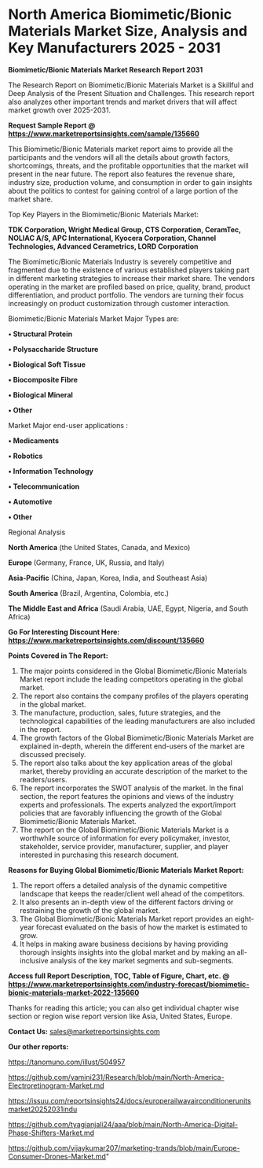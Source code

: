  # North America Biomimetic/Bionic Materials Market Size, Analysis and Key Manufacturers 2025 - 2031

<strong>Biomimetic/Bionic Materials Market Research Report 2031</strong>

The Research Report on Biomimetic/Bionic Materials Market is a Skillful and Deep Analysis of the Present Situation and Challenges. This research report also analyzes other important trends and market drivers that will affect market growth over 2025-2031.

<strong>Request Sample Report @ <a href=https://www.marketreportsinsights.com/sample/135660>https://www.marketreportsinsights.com/sample/135660</a></strong>

This Biomimetic/Bionic Materials market report aims to provide all the participants and the vendors will all the details about growth factors, shortcomings, threats, and the profitable opportunities that the market will present in the near future. The report also features the revenue share, industry size, production volume, and consumption in order to gain insights about the politics to contest for gaining control of a large portion of the market share.

Top Key Players in the Biomimetic/Bionic Materials Market:

<strong>TDK Corporation, Wright Medical Group, CTS Corporation, CeramTec, NOLIAC A/S, APC International, Kyocera Corporation, Channel Technologies, Advanced Cerametrics, LORD Corporation</strong>

The Biomimetic/Bionic Materials Industry is severely competitive and fragmented due to the existence of various established players taking part in different marketing strategies to increase their market share. The vendors operating in the market are profiled based on price, quality, brand, product differentiation, and product portfolio. The vendors are turning their focus increasingly on product customization through customer interaction.

Biomimetic/Bionic Materials Market Major Types are:

<strong>• Structural Protein

• Polysaccharide Structure

• Biological Soft Tissue

• Biocomposite Fibre

• Biological Mineral

• Other</strong>

Market Major end-user applications :

<strong>• Medicaments

• Robotics

• Information Technology

• Telecommunication

• Automotive

• Other</strong>

Regional Analysis

</u><strong><b>North America</b></strong> (the United States, Canada, and Mexico)

<strong><b>Europe </b></strong>(Germany, France, UK, Russia, and Italy)

<strong><b>Asia-Pacific</b></strong> (China, Japan, Korea, India, and Southeast Asia)

<strong><b>South America</b></strong> (Brazil, Argentina, Colombia, etc.)

<strong><b>The Middle East and Africa</b></strong> (Saudi Arabia, UAE, Egypt, Nigeria, and South Africa)

<strong>Go For Interesting Discount Here: <a href=https://www.marketreportsinsights.com/discount/135660>https://www.marketreportsinsights.com/discount/135660</a></strong>

<strong>Points Covered in The Report:</strong>
<ol>
  <li>The major points considered in the Global Biomimetic/Bionic Materials Market report include the leading competitors operating in the global market.</li>
  <li>The report also contains the company profiles of the players operating in the global market.</li>
  <li>The manufacture, production, sales, future strategies, and the technological capabilities of the leading manufacturers are also included in the report.</li>
  <li>The growth factors of the Global Biomimetic/Bionic Materials Market are explained in-depth, wherein the different end-users of the market are discussed precisely.</li>
  <li>The report also talks about the key application areas of the global market, thereby providing an accurate description of the market to the readers/users.</li>
  <li>The report incorporates the SWOT analysis of the market. In the final section, the report features the opinions and views of the industry experts and professionals. The experts analyzed the export/import policies that are favorably influencing the growth of the Global Biomimetic/Bionic Materials Market.</li>
  <li>The report on the Global Biomimetic/Bionic Materials Market is a worthwhile source of information for every policymaker, investor, stakeholder, service provider, manufacturer, supplier, and player interested in purchasing this research document.</li>
</ol>
<strong>Reasons for Buying Global Biomimetic/Bionic Materials Market Report:</strong>

<ol>
  <li>The report offers a detailed analysis of the dynamic competitive landscape that keeps the reader/client well ahead of the competitors.</li>
  <li>It also presents an in-depth view of the different factors driving or restraining the growth of the global market.</li>
  <li>The Global Biomimetic/Bionic Materials Market report provides an eight-year forecast evaluated on the basis of how the market is estimated to grow.</li>
  <li>It helps in making aware business decisions by having providing thorough insights insights into the global market and by making an all-inclusive analysis of the key market segments and sub-segments.</li>
</ol>
<strong>Access full Report Description, TOC, Table of Figure, Chart, etc. @ <a href=https://www.marketreportsinsights.com/industry-forecast/biomimetic-bionic-materials-market-2022-135660>https://www.marketreportsinsights.com/industry-forecast/biomimetic-bionic-materials-market-2022-135660</a></strong>


Thanks for reading this article; you can also get individual chapter wise section or region wise report version like Asia, United States, Europe.

<strong>Contact Us:</strong>
sales@marketreportsinsights.com

<strong>Our other reports:</strong>

<a href=https://tanomuno.com/illust/504957>https://tanomuno.com/illust/504957</a>

<a href=https://github.com/yamini231/Research/blob/main/North-America-Electroretinogram-Market.md>https://github.com/yamini231/Research/blob/main/North-America-Electroretinogram-Market.md</a>

<a href=https://issuu.com/reportsinsights24/docs/europerailwayairconditionerunitsmarket20252031indu>https://issuu.com/reportsinsights24/docs/europerailwayairconditionerunitsmarket20252031indu</a>

<a href=https://github.com/tyagianjali24/aaa/blob/main/North-America-Digital-Phase-Shifters-Market.md>https://github.com/tyagianjali24/aaa/blob/main/North-America-Digital-Phase-Shifters-Market.md</a>

<a href=https://github.com/vijaykumar207/marketing-trands/blob/main/Europe-Consumer-Drones-Market.md>https://github.com/vijaykumar207/marketing-trands/blob/main/Europe-Consumer-Drones-Market.md</a>"
